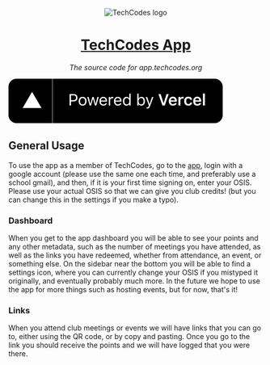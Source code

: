 <p align="center"><img width="192" alt="TechCodes logo" src="https://i.imgur.com/sKxEDkl.png"></p>
<h1 align="center"><a href="https://app.techcodes.org">TechCodes App</a></h1>
<p align="center"><i>The source code for app.techcodes.org</i></p>

[![](assets/powered-by-vercel.svg)](https://vercel.com?utm_source=techcodes&utm_campaign=oss)

## General Usage

To use the app as a member of TechCodes, go to the [app](https://app.techcodes.org), login with a google account (please use the same one each time, and preferably use a school gmail), and then, if it is your first time signing on, enter your OSIS. Please use your actual OSIS so that we can give you club credits! (but you can change this in the settings if you make a typo).

### Dashboard

When you get to the app dashboard you will be able to see your points and any other metadata, such as the number of meetings you have attended, as well as the links you have redeemed, whether from attendance, an event, or something else. On the sidebar near the bottom you will be able to find a settings icon, where you can currently change your OSIS if you mistyped it originally, and eventually probably much more. In the future we hope to use the app for more things such as hosting events, but for now, that's it!

### Links

When you attend club meetings or events we will have links that you can go to, either using the QR code, or by copy and pasting. Once you go to the link you should receive the points and we will have logged that you were there.
